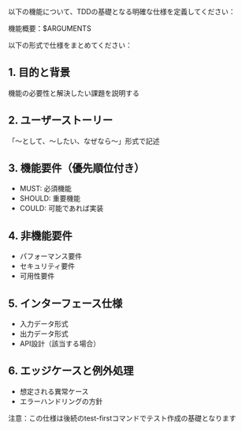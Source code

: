 以下の機能について、TDDの基礎となる明確な仕様を定義してください：

機能概要：$ARGUMENTS

以下の形式で仕様をまとめてください：

## 1. 目的と背景
機能の必要性と解決したい課題を説明する

## 2. ユーザーストーリー
「〜として、〜したい、なぜなら〜」形式で記述

## 3. 機能要件（優先順位付き）
- MUST: 必須機能
- SHOULD: 重要機能
- COULD: 可能であれば実装

## 4. 非機能要件
- パフォーマンス要件
- セキュリティ要件
- 可用性要件

## 5. インターフェース仕様
- 入力データ形式
- 出力データ形式
- API設計（該当する場合）

## 6. エッジケースと例外処理
- 想定される異常ケース
- エラーハンドリングの方針

注意：この仕様は後続のtest-firstコマンドでテスト作成の基礎となります
